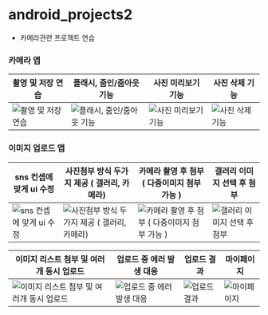 # android_projects2
- 카메라관련 프로젝트 연습

### 카메라 앱

| 촬영 및 저장 연습          | 플래시, 줌인/줌아웃 기능|  사진 미리보기 기능               | 사진 삭제 기능
| -------------------------------------- | ------------------------------------------- | -------------------------------------- | ------------------------------------------- |
| ![촬영 및 저장 연습](https://user-images.githubusercontent.com/52556870/152673913-7c936bc9-ecfd-4b25-9053-13eb86f49cf0.jpg) | ![플래시, 줌인/줌아웃 기능](https://user-images.githubusercontent.com/52556870/152673918-49aded8b-e44c-4143-9f49-08f16ce52ce3.jpg) | ![사진 미리보기 기능 ](https://user-images.githubusercontent.com/52556870/152673909-b4a6d8fa-6f9a-4b40-9466-f175d7900d69.jpg) | ![사진 삭제 기능](https://user-images.githubusercontent.com/52556870/152673916-fa203533-512e-4a51-b586-b6f3abe5044c.jpg) |

### 이미지 업로드 앱

| sns 컨셉에 맞게 ui 수정          | 사진첨부 방식 두가지 제공 ( 갤러리, 카메라)|  카메라 촬영 후 첨부 ( 다중이미지 첨부 가능 )              | 갤러리 이미지 선택 후 첨부
| -------------------------------------- | ------------------------------------------- | -------------------------------------- | ------------------------------------------- |
| ![sns 컨셉에 맞게 ui 수정](https://user-images.githubusercontent.com/52556870/152674112-a3dd4f2c-744c-4ae1-8a79-27f1a4af57ca.jpg) | ![사진첨부 방식 두가지 제공 ( 갤러리, 카메라)](https://user-images.githubusercontent.com/52556870/152674095-0ba4c9f7-5937-4915-90e8-379cdc5ecfdb.jpg) | ![카메라 촬영 후 첨부 ( 다중이미지 첨부 가능 )](https://user-images.githubusercontent.com/52556870/152673909-b4a6d8fa-6f9a-4b40-9466-f175d7900d69.jpg) | ![갤러리 이미지 선택 후 첨부](https://user-images.githubusercontent.com/52556870/152674551-f448652f-8be1-4226-831b-2fe0b7d972d7.jpg) |

| 이미지 리스트 첨부 및 여러개 동시 업로드        | 업로드 중 에러 발생 대응|  업로드 결과       | 마이페이지
| -------------------------------------- | ------------------------------------------- | -------------------------------------- | ------------------------------------------- |
| ![이미지 리스트 첨부 및 여러개 동시 업로드](https://user-images.githubusercontent.com/52556870/152674167-c6483cf6-76d3-4f27-84f9-fb393d3706dd.jpg) | ![업로드 중 에러 발생 대응](https://user-images.githubusercontent.com/52556870/152674826-c3283bb4-1620-4f18-ad96-371bdaba996f.jpeg) | ![업로드 결과 ](https://user-images.githubusercontent.com/52556870/152674171-d19ee29b-a442-4181-8647-9ba18f6d0f7e.jpg) | ![마이페이지](https://user-images.githubusercontent.com/52556870/152674110-cb35ca4b-abb9-481a-bfe3-d307af2166b3.jpg) |

